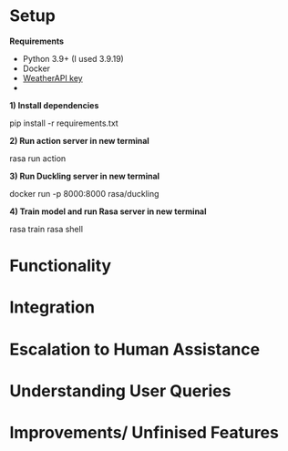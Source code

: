 # Setup
**Requirements**
- Python 3.9+ (I used 3.9.19)
- Docker
- [WeatherAPI key](https://www.weatherapi.com/)
- 
**1) Install dependencies**

pip install -r requirements.txt

**2) Run action server in new terminal**

rasa run action

**3) Run Duckling server in new terminal**

docker run -p 8000:8000 rasa/duckling

**4) Train model and run Rasa server in new terminal**

rasa train
rasa shell

# Functionality
# Integration
# Escalation to Human Assistance
# Understanding User Queries
# Improvements/ Unfinised Features
